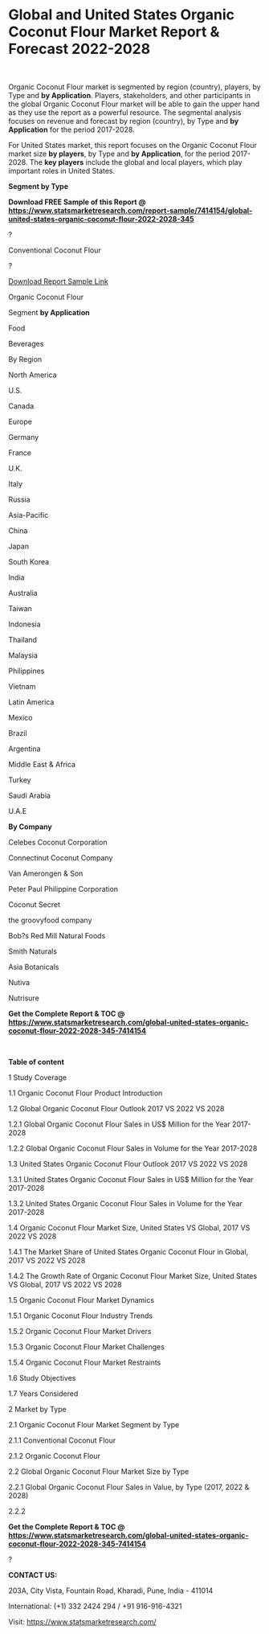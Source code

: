 <h1>Global and United States Organic Coconut Flour Market Report & Forecast 2022-2028</h1><br/><p>Organic Coconut Flour market is segmented by region (country), players, by Type and <strong>by Application</strong>. Players, stakeholders, and other participants in the global Organic Coconut Flour market will be able to gain the upper hand as they use the report as a powerful resource. The segmental analysis focuses on revenue and forecast by region (country), by Type and <strong>by Application</strong> for the period 2017-2028.</p>
 
 
 
 <p>For United States market, this report focuses on the Organic Coconut Flour market size <strong>by players</strong>, by Type and <strong>by Application</strong>, for the period 2017-2028. The <strong>key players</strong> include the global and local players, which play important roles in United States.</p>
 
 
 
 <p><strong>Segment by Type</strong></p>
 
 
 
 <div><b>Download FREE Sample of this Report @ <a href="https://www.statsmarketresearch.com/download-free-sample/7414154/global-united-states-organic-coconut-flour-2022-2028-345">https://www.statsmarketresearch.com/report-sample/7414154/global-united-states-organic-coconut-flour-2022-2028-345</a></b></div>
 
 
 
 <p>? </p>
 
 
 
 <p>Conventional Coconut Flour</p>
 
 
 
 <p>? </p>
 
 
 
 <p><a href="https://www.statsmarketresearch.com/download-free-sample/7414154/global-united-states-organic-coconut-flour-2022-2028-345">Download Report Sample Link</a></p>
 
 
 
 <p>Organic Coconut Flour</p>
 
 
 
 <p>Segment <strong>by Application</strong></p>
 
 
 
 <p>Food</p>
 
 
 
 <p>Beverages</p>
 
 
 
 <p>By Region</p>
 
 
 
 <p>North America</p>
 
 
 
 <p>U.S.</p>
 
 
 
 <p>Canada</p>
 
 
 
 <p>Europe</p>
 
 
 
 <p>Germany</p>
 
 
 
 <p>France</p>
 
 
 
 <p>U.K.</p>
 
 
 
 <p>Italy</p>
 
 
 
 <p>Russia</p>
 
 
 
 <p>Asia-Pacific</p>
 
 
 
 <p>China</p>
 
 
 
 <p>Japan</p>
 
 
 
 <p>South Korea</p>
 
 
 
 <p>India</p>
 
 
 
 <p>Australia</p>
 
 
 
 <p>Taiwan</p>
 
 
 
 <p>Indonesia</p>
 
 
 
 <p>Thailand</p>
 
 
 
 <p>Malaysia</p>
 
 
 
 <p>Philippines</p>
 
 
 
 <p>Vietnam</p>
 
 
 
 <p>Latin America</p>
 
 
 
 <p>Mexico</p>
 
 
 
 <p>Brazil</p>
 
 
 
 <p>Argentina</p>
 
 
 
 <p>Middle East & Africa</p>
 
 
 
 <p>Turkey</p>
 
 
 
 <p>Saudi Arabia</p>
 
 
 
 <p>U.A.E</p>
 
 
 
 <p><strong>By Company</strong></p>
 
 
 
 <p>Celebes Coconut Corporation</p>
 
 
 
 <p>Connectinut Coconut Company</p>
 
 
 
 <p>Van Amerongen & Son</p>
 
 
 
 <p>Peter Paul Philippine Corporation</p>
 
 
 
 <p>Coconut Secret</p>
 
 
 
 <p>the groovyfood company</p>
 
 
 
 <p>Bob?s Red Mill Natural Foods</p>
 
 
 
 <p>Smith Naturals</p>
 
 
 
 <p>Asia Botanicals</p>
 
 
 
 <p>Nutiva</p>
 
 
 
 <p>Nutrisure</p>
 
 
 
 <div><b>Get the Complete Report & TOC @ <a href="https://www.statsmarketresearch.com/global-united-states-organic-coconut-flour-2022-2028-345-7414154">https://www.statsmarketresearch.com/global-united-states-organic-coconut-flour-2022-2028-345-7414154</a></b></div>
 
 
 
 <p><br />
 
 <b>Table of content</b></p>
 
 
 
 <p>1 Study Coverage<br />
 
 1.1 Organic Coconut Flour Product Introduction<br />
 
 1.2 Global Organic Coconut Flour Outlook 2017 VS 2022 VS 2028<br />
 
 1.2.1 Global Organic Coconut Flour Sales in US$ Million for the Year 2017-2028<br />
 
 1.2.2 Global Organic Coconut Flour Sales in Volume for the Year 2017-2028<br />
 
 1.3 United States Organic Coconut Flour Outlook 2017 VS 2022 VS 2028<br />
 
 1.3.1 United States Organic Coconut Flour Sales in US$ Million for the Year 2017-2028<br />
 
 1.3.2 United States Organic Coconut Flour Sales in Volume for the Year 2017-2028<br />
 
 1.4 Organic Coconut Flour Market Size, United States VS Global, 2017 VS 2022 VS 2028<br />
 
 1.4.1 The Market Share of United States Organic Coconut Flour in Global, 2017 VS 2022 VS 2028<br />
 
 1.4.2 The Growth Rate of Organic Coconut Flour Market Size, United States VS Global, 2017 VS 2022 VS 2028<br />
 
 1.5 Organic Coconut Flour Market Dynamics<br />
 
 1.5.1 Organic Coconut Flour Industry Trends<br />
 
 1.5.2 Organic Coconut Flour Market Drivers<br />
 
 1.5.3 Organic Coconut Flour Market Challenges<br />
 
 1.5.4 Organic Coconut Flour Market Restraints<br />
 
 1.6 Study Objectives<br />
 
 1.7 Years Considered<br />
 
 2 Market by Type<br />
 
 2.1 Organic Coconut Flour Market Segment by Type<br />
 
 2.1.1 Conventional Coconut Flour<br />
 
 2.1.2 Organic Coconut Flour<br />
 
 2.2 Global Organic Coconut Flour Market Size by Type<br />
 
 2.2.1 Global Organic Coconut Flour Sales in Value, by Type (2017, 2022 & 2028)<br />
 
 2.2.2</p>
 
 
 
 <div><b>Get the Complete Report & TOC @ <a href="https://www.statsmarketresearch.com/global-united-states-organic-coconut-flour-2022-2028-345-7414154">https://www.statsmarketresearch.com/global-united-states-organic-coconut-flour-2022-2028-345-7414154</a></b></div>
 
 
 
 <p>? </p>
 
 
 
 <p><b>CONTACT US:</b><br />
 
 203A, City Vista, Fountain Road, Kharadi, Pune, India - 411014<br />
 
 International: (+1) 332 2424 294 / +91 916-916-4321<br />
 
 Visit: <a href="https://www.statsmarketresearch.com/">https://www.statsmarketresearch.com/</a></p>